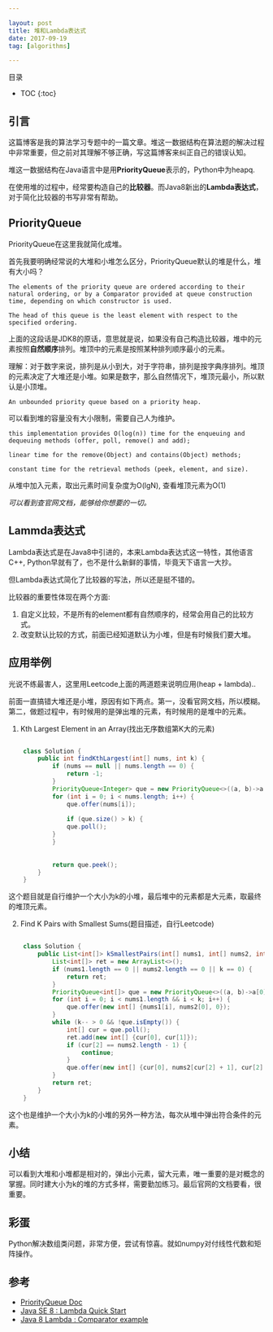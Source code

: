 ```yaml
---

layout: post
title: 堆和Lambda表达式
date: 2017-09-19
tag: [algorithms]

---
```



目录

* TOC 
{:toc}


## 引言

这篇博客是我的算法学习专题中的一篇文章。堆这一数据结构在算法题的解决过程中非常重要，但之前对其理解不够正确，写这篇博客来纠正自己的错误认知。

堆这一数据结构在Java语言中是用**PriorityQueue**表示的，Python中为heapq.

在使用堆的过程中，经常要构造自己的**比较器**。而Java8新出的**Lambda表达式**，对于简化比较器的书写非常有帮助。


## PriorityQueue

PriorityQueue在这里我就简化成堆。

首先我要明确经常说的大堆和小堆怎么区分，PriorityQueue默认的堆是什么，堆有大小吗？

`The elements of the priority queue are ordered according to their natural ordering, or by a Comparator provided at queue construction time, depending on which constructor is used. `

`The head of this queue is the least element with respect to the specified ordering.` 

上面的这段话是JDK8的原话，意思就是说，如果没有自己构造比较器，堆中的元素按照**自然顺序**排列。堆顶中的元素是按照某种排列顺序最小的元素。

理解：对于数字来说，排列是从小到大，对于字符串，排列是按字典序排列。堆顶的元素决定了大堆还是小堆。如果是数字，那么自然情况下，堆顶元最小，所以默认是小顶堆。

`An unbounded priority queue based on a priority heap.`

可以看到堆的容量没有大小限制，需要自己人为维护。

`this implementation provides O(log(n)) time for the enqueuing and dequeuing methods (offer, poll, remove() and add);`

`linear time for the remove(Object) and contains(Object) methods; `

`constant time for the retrieval methods (peek, element, and size).`

从堆中加入元素，取出元素时间复杂度为O(lgN), 查看堆顶元素为O(1)

*可以看到查官网文档，能够给你想要的一切。*


## Lammda表达式

Lambda表达式是在Java8中引进的，本来Lambda表达式这一特性，其他语言C++, Python早就有了，也不是什么新鲜的事情，毕竟天下语言一大抄。

但Lambda表达式简化了比较器的写法，所以还是挺不错的。

比较器的重要性体现在两个方面:

1. 自定义比较，不是所有的element都有自然顺序的，经常会用自己的比较方式。
2. 改变默认比较的方式，前面已经知道默认为小堆，但是有时候我们要大堆。


## 应用举例

光说不练最害人，这里用Leetcode上面的两道题来说明应用(heap + lambda)..

前面一直搞错大堆还是小堆，原因有如下两点。第一，没看官网文档，所以模糊。第二，做题过程中，有时候用的是弹出堆的元素，有时候用的是堆中的元素。

1. Kth Largest Element in an Array(找出无序数组第K大的元素)

```java

	class Solution {
		public int findKthLargest(int[] nums, int k) {
		    if (nums == null || nums.length == 0) {
		        return -1;
		    }
		    PriorityQueue<Integer> que = new PriorityQueue<>((a, b)->a - b);
		    for (int i = 0; i < nums.length; i++) {
		        que.offer(nums[i]); 
		        
		        if (que.size() > k) {
		        que.poll();
		    }
		    }
	  
		    
		    return que.peek();
		}
	}


```

这个题目就是自行维护一个大小为k的小堆，最后堆中的元素都是大元素，取最终的堆顶元素。

2. Find K Pairs with Smallest Sums(题目描述，自行Leetcode)

```java

	class Solution {
		public List<int[]> kSmallestPairs(int[] nums1, int[] nums2, int k) {
		    List<int[]> ret = new ArrayList<>();
		    if (nums1.length == 0 || nums2.length == 0 || k == 0) {
		        return ret;
		    }
		    PriorityQueue<int[]> que = new PriorityQueue<>((a, b)->a[0] + a[1] - b[0] - b[1]);
		    for (int i = 0; i < nums1.length && i < k; i++) {
		        que.offer(new int[] {nums1[i], nums2[0], 0});
		    }
		    while (k-- > 0 && !que.isEmpty()) {
		        int[] cur = que.poll();
		        ret.add(new int[] {cur[0], cur[1]});
		        if (cur[2] == nums2.length - 1) {
		            continue;
		        }
		        que.offer(new int[] {cur[0], nums2[cur[2] + 1], cur[2] + 1});
		    }
		    return ret;
		}
	}


```

这个也是维护一个大小为k的小堆的另外一种方法，每次从堆中弹出符合条件的元素。


## 小结

可以看到大堆和小堆都是相对的，弹出小元素，留大元素，唯一重要的是对概念的掌握。同时建大小为k的堆的方式多样，需要勤加练习。最后官网的文档要看，很重要。


## 彩蛋

Python解决数组类问题，非常方便，尝试有惊喜。就如numpy对付线性代数和矩阵操作。


## 参考

+ [PriorityQueue Doc](https://docs.oracle.com/javase/8/docs/api/java/util/PriorityQueue.html)
+ [Java SE 8 : Lambda Quick Start](http://www.oracle.com/webfolder/technetwork/tutorials/obe/java/Lambda-QuickStart/index.html)
+ [Java 8 Lambda : Comparator example](https://www.mkyong.com/java8/java-8-lambda-comparator-example/)















 





